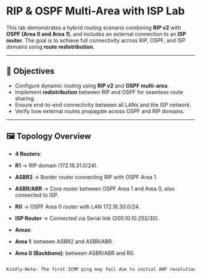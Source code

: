 # RIP & OSPF Multi-Area with ISP Lab

This lab demonstrates a hybrid routing scenario combining **RIP v2** with **OSPF (Area 0 and Area 1)**, and includes an external connection to an **ISP router**.
The goal is to achieve full connectivity across RIP, OSPF, and ISP domains using **route redistribution**.

---

## 🎯 Objectives

- Configure dynamic routing using **RIP v2** and **OSPF multi-area**.
- Implement **redistribution** between RIP and OSPF for seamless route sharing.
- Ensure end-to-end connectivity between all LANs and the ISP network.
- Verify how external routes propagate across OSPF and RIP domains.

---

## 🖼️ Topology Overview

- **4 Routers**:
- **R1** → RIP domain (172.16.31.0/24).
- **ASBR2** → Border router connecting RIP with OSPF Area 1.
- **ASBR/ABR** → Core router between OSPF Area 1 and Area 0, also connected to ISP.
- **R0** → OSPF Area 0 router with LAN 172.16.30.0/24.
- **ISP Router** → Connected via Serial link (200.10.10.252/30).

- **Areas**:
- **Area 1**: between ASBR2 and ASBR/ABR.
- **Area 0 (Backbone)**: between ASBR/ABR and R0.


```bash

Kindly-Note: The first ICMP ping may fail due to initial ARP resolution and route setup. Subsequent pings should be successful.